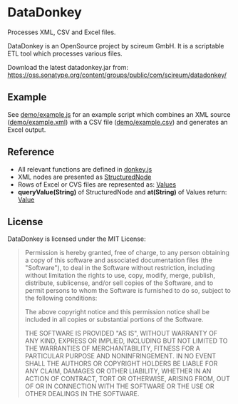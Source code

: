 # DataDonkey

Processes XML, CSV and Excel files.

DataDonkey is an OpenSource project by scireum GmbH. It is a scriptable ETL tool which processes various files.

Download the latest datadonkey.jar from: https://oss.sonatype.org/content/groups/public/com/scireum/datadonkey/

## Example

See [demo/example.js](demo/example.xml) for an example script which combines an XML source ([demo/example.xml](demo/example.xml)) with a
CSV file ([demo/example.csv](demo/example.csv)) and generates an Excel output.

## Reference

* All relevant functions are defined in [donkey.js](src/main/resources/donkey.js)
* XML nodes are presented as [StructuredNode](http://sirius-lib.net/apidocs/sirius-kernel/sirius/kernel/xml/StructuredNode.html)
* Rows of Excel or CVS files are represented as: [Values](http://sirius-lib.net/apidocs/sirius-kernel/sirius/kernel/commons/Values.html)
* **queryValue(String)** of StructuredNode and **at(String)** of Values return: [Value](http://sirius-lib.net/apidocs/sirius-kernel/sirius/kernel/commons/Value.html)

## License

DataDonkey is licensed under the MIT License:

> Permission is hereby granted, free of charge, to any person obtaining a copy
> of this software and associated documentation files (the "Software"), to deal
> in the Software without restriction, including without limitation the rights
> to use, copy, modify, merge, publish, distribute, sublicense, and/or sell
> copies of the Software, and to permit persons to whom the Software is
> furnished to do so, subject to the following conditions:
> 
> The above copyright notice and this permission notice shall be included in
> all copies or substantial portions of the Software.
> 
> THE SOFTWARE IS PROVIDED "AS IS", WITHOUT WARRANTY OF ANY KIND, EXPRESS OR
> IMPLIED, INCLUDING BUT NOT LIMITED TO THE WARRANTIES OF MERCHANTABILITY,
> FITNESS FOR A PARTICULAR PURPOSE AND NONINFRINGEMENT. IN NO EVENT SHALL THE
> AUTHORS OR COPYRIGHT HOLDERS BE LIABLE FOR ANY CLAIM, DAMAGES OR OTHER
> LIABILITY, WHETHER IN AN ACTION OF CONTRACT, TORT OR OTHERWISE, ARISING FROM,
> OUT OF OR IN CONNECTION WITH THE SOFTWARE OR THE USE OR OTHER DEALINGS IN
> THE SOFTWARE.

